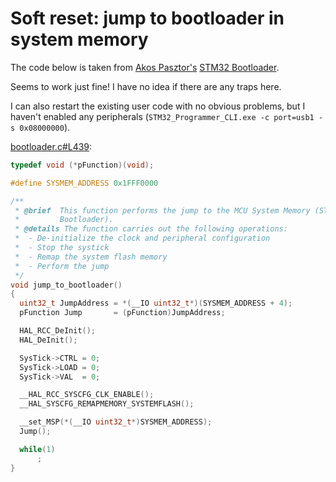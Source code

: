 # Soft reset: jump to bootloader in system memory

The code below is taken from [Akos Pasztor's](https://github.com/akospasztor) 
[STM32 Bootloader](https://github.com/akospasztor/stm32-bootloader).

Seems to work just fine! I have no idea if there are any traps here.

I can also restart the existing user code with no obvious problems, but I haven't
enabled any peripherals (`STM32_Programmer_CLI.exe -c port=usb1 -s 0x08000000`).

[bootloader.c#L439](https://github.com/akospasztor/stm32-bootloader/blob/7472c7b439d1921ecf9b835bc8e85b53c0549aa9/lib/stm32-bootloader/bootloader.c#L439):

```cpp
typedef void (*pFunction)(void);

#define SYSMEM_ADDRESS 0x1FFF0000

/**
 * @brief  This function performs the jump to the MCU System Memory (ST
 *         Bootloader).
 * @details The function carries out the following operations:
 *  - De-initialize the clock and peripheral configuration
 *  - Stop the systick
 *  - Remap the system flash memory
 *  - Perform the jump
 */
void jump_to_bootloader()
{
  uint32_t JumpAddress = *(__IO uint32_t*)(SYSMEM_ADDRESS + 4);
  pFunction Jump       = (pFunction)JumpAddress;

  HAL_RCC_DeInit();
  HAL_DeInit();

  SysTick->CTRL = 0;
  SysTick->LOAD = 0;
  SysTick->VAL  = 0;

  __HAL_RCC_SYSCFG_CLK_ENABLE();
  __HAL_SYSCFG_REMAPMEMORY_SYSTEMFLASH();

  __set_MSP(*(__IO uint32_t*)SYSMEM_ADDRESS);
  Jump();

  while(1)
      ;
}
```